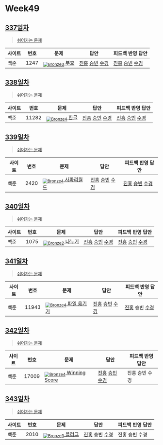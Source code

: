 <!-- tier 리스트 S -->
[Unrated]: https://user-images.githubusercontent.com/33937365/126247607-85783912-c11a-4d50-ac36-8cc7dcb75cd2.png
[NotRated]: https://user-images.githubusercontent.com/33937365/135189055-c3508249-b361-4948-8c36-a74b690cd346.png
[Bronze5]: https://user-images.githubusercontent.com/33937365/126247611-e362d727-17a4-4737-a232-5827e185ab7c.png
[Bronze4]: https://user-images.githubusercontent.com/33937365/126247612-89cbc675-e1d4-43a2-950b-1cb014dca697.png
[Bronze3]: https://user-images.githubusercontent.com/33937365/126247613-b8408610-7bc4-40f8-804f-a30a45ddbb68.png
[Bronze2]: https://user-images.githubusercontent.com/33937365/126247614-d85dc6ff-a520-4c00-82bd-eb593b156bd8.png
[Bronze1]: https://user-images.githubusercontent.com/33937365/126247616-04b2ab30-9891-4b7b-8cb4-38e99b97e834.png
<!-- tier 리스트 E -->

# Week49

## [337일차](Day337)

> [쉬어가는 문제](https://www.acmicpc.net/group/workbook/view/9797/39296)

| 사이트 | 번호 | 문제                 | 답안                | 피드백 반영 답안    |
| ------ | ---- | -------------------- | ------------------- | ------------------- |
| 백준   | 1247    | [<sub>![Bronze3]</sub> 부호](https://www.acmicpc.net/problem/1247) | [진홍](Day337/boj1247_kjh.py) [승빈](Day337/boj1247_wsb.java) [수경](Day337/boj1247_hsk.py) | [진홍](Day337/boj1247_kjh.py) [승빈](Day337/boj1247_wsb.java) [수경](Day337/boj1247_hsk.py) |

## [338일차](Day338)

> [쉬어가는 문제](https://www.acmicpc.net/group/workbook/view/9797/39325)

| 사이트 | 번호 | 문제                 | 답안                | 피드백 반영 답안    |
| ------ | ---- | -------------------- | ------------------- | ------------------- |
| 백준   | 11282 | [<sub>![Bronze4]</sub> 한글](https://www.acmicpc.net/problem/11282) | [진홍](Day338/boj11282_kjh.py) [승빈](Day338/boj11282_wsb.java) [수경](Day338/boj11282_hsk.js) | [진홍](Day338/boj11282_kjh.py) [승빈](Day338/boj11282_wsb.java) [수경](Day338/boj11282_hsk.js) |

## [339일차](Day339)

> [쉬어가는 문제](https://www.acmicpc.net/group/workbook/view/9797/39362)

| 사이트 | 번호 | 문제                 | 답안                | 피드백 반영 답안    |
| ------ | ---- | -------------------- | ------------------- | ------------------- |
| 백준   | 2420 | [<sub>![Bronze4]</sub> 사파리월드](https://www.acmicpc.net/problem/2420) | [진홍](Day339/boj2420_kjh.py) [승빈](Day339/boj2420_wsb.java) [수경](Day339/boj2420_hsk.js) | [진홍](Day339/boj2420_kjh.py) [승빈](Day339/boj2420_wsb.java) [수경](Day339/boj2420_hsk.js)

## [340일차](Day340)

> [쉬어가는 문제](https://www.acmicpc.net/group/workbook/view/9797/39364)

| 사이트 | 번호 | 문제                 | 답안                | 피드백 반영 답안    |
| ------ | ---- | -------------------- | ------------------- | ------------------- |
| 백준   | 1075    | [<sub>![Bronze2]</sub> 나누기](https://www.acmicpc.net/problem/1075) | [진홍](Day340/boj1075_kjh.py) [승빈](Day340/boj1075_wsb.java) [수경](Day340/boj1075_hsk.js) | [진홍](Day340/boj1075_kjh_fb.py) [승빈](Day340/boj1075_wsb.java) [수경](Day340/boj1075_hsk.js) |

## [341일차](Day341)

> [쉬어가는 문제](https://www.acmicpc.net/group/workbook/view/9797/39398)

| 사이트 | 번호 | 문제                 | 답안                | 피드백 반영 답안    |
| ------ | ---- | -------------------- | ------------------- | ------------------- |
| 백준   | 11943 | [<sub>![Bronze4]</sub> 파일 옮기기](https://www.acmicpc.net/problem/11943) | [진홍](Day341/boj11943_kjh.py) [승빈](Day341/boj11943_wsb.java) [수경](Day341/boj11943_hsk.js) | [진홍](Day341/boj11943_kjh.py) 승빈 [수경](Day341/boj11943_hsk.js) |

## [342일차](Day342)

> [쉬어가는 문제](https://www.acmicpc.net/group/workbook/view/9797/39418)

| 사이트 | 번호 | 문제                 | 답안                | 피드백 반영 답안    |
| ------ | ---- | -------------------- | ------------------- | ------------------- |
| 백준   | 17009 | [<sub>![Bronze4]</sub> Winning Score](https://www.acmicpc.net/problem/17009) | [진홍](Day342/boj17009_kjh.py) [승빈](Day342/boj17009_wsb.java) [수경](Day342/boj17009_hsk.js) | 진홍 승빈 수경 |

## [343일차](Day343)

> [쉬어가는 문제](https://www.acmicpc.net/group/workbook/view/9797/39435)

| 사이트 | 번호 | 문제                 | 답안                | 피드백 반영 답안    |
| ------ | ---- | -------------------- | ------------------- | ------------------- |
| 백준   | 2010    | [<sub>![Bronze3]</sub> 플러그](https://www.acmicpc.net/problem/2010) | [진홍](Day343/boj2010_kjh.py) 승빈 [수경](Day343/boj2010_hsk.js) | 진홍 승빈 수경 |
